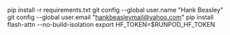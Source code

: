pip install -r requirements.txt
git config --global user.name "Hank Beasley"
git config --global user.email "hankbeasleymail@yahoo.com"
pip install flash-attn --no-build-isolation
export HF_TOKEN=$RUNPOD_HF_TOKEN